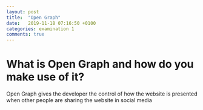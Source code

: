 ```yaml
---
layout: post
title:  "Open Graph"
date:   2019-11-18 07:16:50 +0100
categories: examination 1
comments: true
---
```

# What is Open Graph and how do you make use of it?
Open Graph gives the developer the control of how the website is presented when other people are sharing the website in social media 